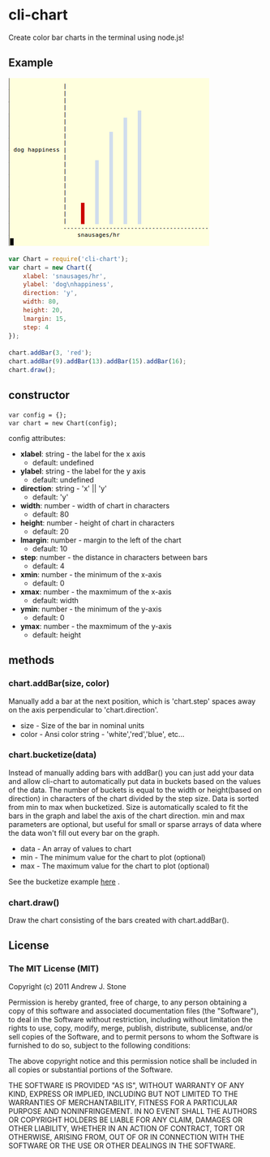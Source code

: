 # cli-chart

Create color bar charts in the terminal using node.js!

## Example

 ![dog happiness](https://github.com/andrewjstone/cli-chart/raw/master/dog-happiness-chart.png)


````javascript
var Chart = require('cli-chart');
var chart = new Chart({
    xlabel: 'snausages/hr',
    ylabel: 'dog\nhappiness',
    direction: 'y',
    width: 80,
    height: 20,
    lmargin: 15,
    step: 4
});

chart.addBar(3, 'red');
chart.addBar(9).addBar(13).addBar(15).addBar(16);
chart.draw();    
````

## constructor
    var config = {};
    var chart = new Chart(config);

config attributes:

 * **xlabel**: string - the label for the x axis
     * default: undefined
 * **ylabel**: string - the label for the y axis
     * default: undefined
 * **direction**: string - 'x' || 'y'
     * default: 'y'
 * **width**: number - width of chart in characters
     * default: 80
 * **height**: number - height of chart in characters
     * default: 20
 * **lmargin**: number - margin to the left of the chart 
     * default: 10
 * **step**: number - the distance in characters between bars
     * default: 4
 * **xmin**: number - the minimum of the x-axis
     * default: 0
 * **xmax**: number - the maxmimum of the x-axis
     * default: width
 * **ymin**: number - the minimum of the y-axis
     * default: 0
 * **ymax**: number - the maxmimum of the y-axis
     * default: height
 

## methods

### chart.addBar(size, color)
Manually add a bar at the next position, which is 'chart.step' spaces away on the axis perpendicular to 'chart.direction'.

  * size - Size of the bar in nominal units
  * color - Ansi color string - 'white','red','blue', etc...


### chart.bucketize(data)
Instead of manually adding bars with addBar() you can just add your data and allow cli-chart to automatically put data in buckets based on the values of the data. The number of buckets is equal to the width or height(based on direction) in characters of the chart divided by the step size. Data is sorted from min to max when bucketized. Size is automatically scaled to fit the bars in the graph and label the axis of the chart direction. min and max parameters are optional, but useful for small or sparse arrays of data where the data won't fill out every bar on the graph.

  * data - An array of values to chart
  * min - The minimum value for the chart to plot (optional)
  * max - The maximum value for the chart to plot (optional)

See the bucketize example [here](https://github.com/andrewjstone/cli-chart/blob/master/test/chart_vertical_bucketize_test.js) .

### chart.draw()
Draw the chart consisting of the bars created with chart.addBar().


## License

### The MIT License (MIT)

Copyright (c) 2011 Andrew J. Stone

Permission is hereby granted, free of charge, to any person obtaining a copy of this software and associated documentation files (the "Software"), to deal in the Software without restriction, including without limitation the rights to use, copy, modify, merge, publish, distribute, sublicense, and/or sell copies of the Software, and to permit persons to whom the Software is furnished to do so, subject to the following conditions:

The above copyright notice and this permission notice shall be included in all copies or substantial portions of the Software.

THE SOFTWARE IS PROVIDED "AS IS", WITHOUT WARRANTY OF ANY KIND, EXPRESS OR IMPLIED, INCLUDING BUT NOT LIMITED TO THE WARRANTIES OF MERCHANTABILITY, FITNESS FOR A PARTICULAR PURPOSE AND NONINFRINGEMENT. IN NO EVENT SHALL THE AUTHORS OR COPYRIGHT HOLDERS BE LIABLE FOR ANY CLAIM, DAMAGES OR OTHER LIABILITY, WHETHER IN AN ACTION OF CONTRACT, TORT OR OTHERWISE, ARISING FROM, OUT OF OR IN CONNECTION WITH THE SOFTWARE OR THE USE OR OTHER DEALINGS IN THE SOFTWARE.
